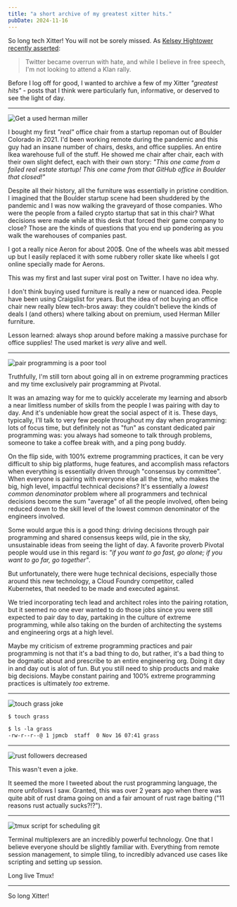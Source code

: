 ```yaml
---
title: "a short archive of my greatest xitter hits."
pubDate: 2024-11-16
---
```


So long tech Xitter! You will not be sorely missed.
As [Kelsey Hightower recently asserted](https://bsky.app/profile/kelseyhightower.com/post/3lazfm34b3k2u):

> Twitter became overrun with hate, and while I believe in free speech,
I'm not looking to attend a Klan rally.

Before I log off for good, I wanted to archive a few of my Xitter _"greatest hits"_ -
posts that I think were particularly fun, informative, or deserved to see the light of day.

---

![Get a used herman miller](/images/xitter-archive/desk-chair.png)

I bought my first _"real"_ office chair from a startup repoman out of Boulder Colorado
in 2021. I'd been working remote during the pandemic and this guy had an insane
number of chairs, desks, and office supplies. An entire Ikea warehouse full of
the stuff. He showed me chair after chair, each with their own slight defect,
each with their own story: _"This one came from a failed real estate startup!
This one came from that GitHub office in Boulder that closed!"_

Despite all their history, all the furniture was essentially in pristine condition.
I imagined that the Boulder startup scene
had been shuddered by the pandemic and I was now walking the graveyard of those companies.
Who were the people from a failed crypto startup that sat in this chair?
What decisions were made while at this desk that forced their game company to close?
Those are the kinds of questions that you end up pondering as you walk the warehouses
of companies past.

I got a really nice Aeron for about 200$. One of the wheels was abit messed up
but I easily replaced it with some rubbery roller skate like wheels I got online
specially made for Aerons.

This was my first and last super viral post on Twitter. I have no idea why.

I don't think buying used furniture is really a new or nuanced idea.
People have been using Craigslist for years.
But the idea of not buying an office chair new really blew tech-bros away:
they couldn't believe the kinds of deals I (and others)
where talking about on premium, used Herman Miller furniture.

Lesson learned: always shop around before making a massive purchase for office supplies!
The used market is _very_ alive and well.

---

![pair programming is a poor tool](/images/xitter-archive/pair-programming.png)

Truthfully, I'm still torn about going all in on extreme programming practices and
my time exclusively pair programming at Pivotal.

It was an amazing way for me to quickly accelerate my learning and absorb a near limitless
number of skills from the people I was pairing with day to day. And it's undeniable
how great the social aspect of it is. These days, typically, I'll talk to very few people
throughout my day when programming: lots of focus time, but definitely not as "fun" as constant
dedicated pair programming was: you always had someone to talk through problems,
someone to take a coffee break with, and a ping pong buddy.

On the flip side, with 100% extreme programming practices, it can be very difficult
to ship big platforms, huge features, and accomplish mass refactors
when everything is essentially driven through "consensus by committee".
When everyone is pairing
with everyone else all the time, who makes the big, high level, impactful technical decisions?
It's essentially a _lowest common denominator_ problem 
where all programmers and technical decisions
become the sum "average" of all the people involved, often being reduced down to the skill
level of the lowest common denominator of the engineers involved.

Some would argue this is a good thing: driving decisions through pair programming
and shared consensus keeps wild, pie in the sky, unsustainable ideas
from seeing the light of day. A favorite proverb Pivotal people would use in this regard is:
_"if you want to go fast, go alone; if you want to go far, go together"_.

But unfortunately, there were huge technical decisions, especially those around
this new technology, a Cloud Foundry competitor, called Kubernetes, that needed to be made
and executed against.

We tried incorporating tech lead and architect roles into the pairing rotation,
but it seemed no one ever wanted to do those jobs since you were still expected to pair
day to day, partaking in the culture of extreme programming,
while also taking on the burden of architecting
the systems and engineering orgs at a high level.

Maybe my criticism of extreme programming practices and pair programming
is not that it's a bad thing to do, but rather, it's a bad thing to be dogmatic about
and prescribe to an entire engineering org.
Doing it day in and day out is alot of fun.
But you still need to ship products and make big decisions.
Maybe constant pairing and 100% extreme programming practices is ultimately _too_ extreme.

---

![touch grass joke](/images/xitter-archive/touch-grass.png)

```txt
$ touch grass

$ ls -la grass
-rw-r--r--@ 1 jpmcb  staff  0 Nov 16 07:41 grass
```

---

![rust followers decreased](/images/xitter-archive/rust-followers.png)

This wasn't even a joke.

It seemed the more I tweeted about the rust programming language, the more unfollows I saw.
Granted, this was over 2 years ago when there was quite abit of rust drama going on
and a fair amount of rust rage baiting ("11 reasons rust actually sucks?!?").

---

![tmux script for scheduling git](/images/xitter-archive/tmux-schedule-git.png)

Terminal multiplexers are an incredibly powerful technology.
One that I believe everyone should be slightly familiar with.
Everything from remote session management, to simple tiling,
to incredibly advanced use cases like scripting and setting up session.

Long live Tmux!

---

So long Xitter!
